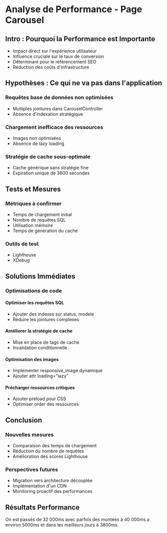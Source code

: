 # Analyse de Performance - Page Carousel

## Intro : Pourquoi la Performance est Importante

- Impact direct sur l'expérience utilisateur
- Influence cruciale sur le taux de conversion
- Déterminant pour le référencement SEO
- Réduction des coûts d'infrastructure

## Hypothèses : Ce qui ne va pas dans l'application

### Requêtes base de données non optimisées
- Multiples jointures dans CarouselController
- Absence d'indexation stratégique

### Chargement inefficace des ressources
- Images non optimisées
- Absence de lazy loading

### Stratégie de cache sous-optimale
- Cache générique sans stratégie fine
- Expiration unique de 3600 secondes

## Tests et Mesures

### Métriques à confirmer
- Temps de chargement initial
- Nombre de requêtes SQL
- Utilisation mémoire
- Temps de génération du cache

### Outils de test
- Lighthouse
- XDebug

## Solutions Immédiates

### Optimisations de code

#### Optimiser les requêtes SQL
- Ajouter des indexes sur status, modele
- Réduire les jointures complexes

#### Améliorer la stratégie de cache
- Mise en place de tags de cache
- Invalidation conditionnelle

#### Optimisation des images
- Implementer responsive_image dynamique
- Ajouter attr loading="lazy"

#### Précharger ressources critiques
- Ajouter preload pour CSS
- Optimiser order des ressources

## Conclusion

### Nouvelles mesures
- Comparaison des temps de chargement
- Réduction du nombre de requêtes
- Amélioration des scores Lighthouse

### Perspectives futures
- Migration vers architecture découplée
- Implémentation d'un CDN
- Monitoring proactif des performances

## Résultats Performance

On est passés de 32 000ms avec parfois des montées à 40 000ms a environ 5000ms et dans les meilleurs jours à 3800ms. 


